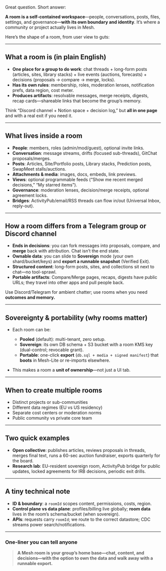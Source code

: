 Great question. Short answer:

**A room is a self-contained workspace**—people, conversations, posts, files, settings, and governance—**with its own boundary and identity**. It’s where a community or project actually lives in Mesh.

Here’s the shape of a room, from user view to guts:

---

## What a room is (in plain English)

* **One place for a group to do work**: chat threads + long-form posts (articles, sites, library stacks) + live events (auctions, forecasts) + decisions (proposals → compare → merge, locks).
* **Has its own rules**: membership, roles, moderation lenses, notification prefs, data region, cost meter.
* **Produces artifacts**: resolvable messages, merge receipts, digests, recap cards—shareable links that become the group’s memory.

Think “Discord channel + Notion space + decision log,” but **all in one page** and with a real exit if you need it.

---

## What lives inside a room

* **People**: members, roles (admin/mod/guest), optional invite links.
* **Conversation**: message streams, drifts (focused sub-threads), GitChat proposals/merges.
* **Posts**: Articles, Site/Portfolio posts, Library stacks, Prediction posts, SwapMeet stalls/auctions.
* **Attachments & media**: images, docs, embeds, link previews.
* **Views**: optional programmable feeds (“Show me recent merged decisions,” “My starred items”).
* **Governance**: moderation lenses, decision/merge receipts, optional agreement locks.
* **Bridges**: ActivityPub/email/RSS threads can flow in/out (Universal Inbox, reply-out).

---

## How a room differs from a Telegram group or Discord channel

* **Ends in decisions**: you can fork messages into proposals, compare, and **merge** back with attribution. Chat isn’t the end state.
* **Ownable data**: you can slide to **Sovereign** mode (your own shard/bucket/keys) and **export a runnable snapshot** (Verified Exit).
* **Structured content**: long-form posts, sites, and collections sit next to chat—no tool-sprawl.
* **Portable artifacts**: Compare/Merge pages, recaps, digests have public URLs; they travel into other apps and pull people back.

Use Discord/Telegram for ambient chatter; use rooms when you need **outcomes and memory.**

---

## Sovereignty & portability (why rooms matter)

* Each room can be:

  * **Pooled** (default): multi-tenant, zero setup.
  * **Sovereign**: its own DB schema + S3 bucket with a room KMS key (dual-control; revocable grant).
  * **Portable**: one-click **export** (`db.sql + media + signed manifest`) that **boots** in Mesh-Lite or re-imports elsewhere.
* This makes a room a **unit of ownership**—not just a UI tab.

---

## When to create multiple rooms

* Distinct projects or sub-communities
* Different data regimes (EU vs US residency)
* Separate cost centers or moderation norms
* Public community vs private core team

---

## Two quick examples

* **Open collective**: publishes articles, reviews proposals in threads, merges final text, runs a 60-sec auction fundraiser, exports quarterly for the board.
* **Research lab**: EU-resident sovereign room, ActivityPub bridge for public updates, locked agreements for IRB decisions, periodic exit drills.

---

## A tiny technical note

* **ID & boundary**: a `roomId` scopes content, permissions, costs, region.
* **Control plane vs data plane**: profiles/billing live globally; **room data** lives in the room’s schema/bucket (when sovereign).
* **APIs**: requests carry `roomId`; we route to the correct datastore; CDC streams power search/notifications.

---

### One-liner you can tell anyone

> **A Mesh room is your group’s home base—chat, content, and decisions—with the option to own the data and walk away with a runnable export.**
